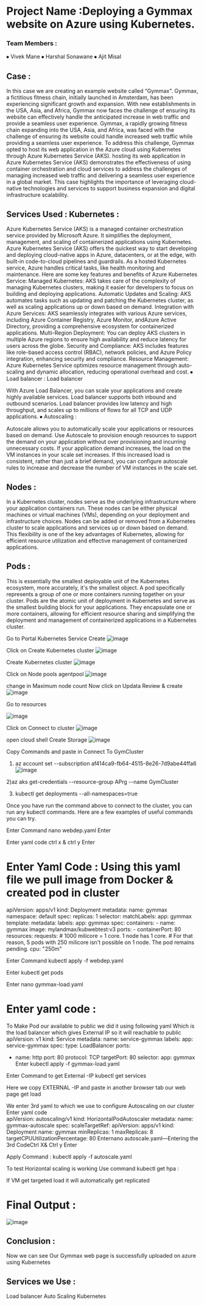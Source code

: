 
 



# Project Name :Deploying a Gymmax website on Azure using Kubernetes.


### Team Members : 
⦁	Vivek Mane 
⦁	Harshal Sonawane 
⦁	Ajit Misal 



## Case :
In this case we are creating an example website called “Gymmax". Gymmax, a fictitious fitness chain, initially launched in Amsterdam, has been experiencing significant growth and expansion. With new establishments in the USA, Asia, and Africa, Gymmax now faces the challenge of ensuring its website can effectively handle the anticipated increase in web traffic and provide a seamless user experience. 
Gymmax, a rapidly growing fitness chain expanding into the USA, Asia, and Africa, was faced with the challenge of ensuring its website could handle increased web traffic while providing a seamless user experience. To address this challenge, Gymmax opted to host its web application in the Azure cloud using Kubernetes through Azure Kubernetes Service (AKS).
hosting its web application in Azure Kubernetes Service (AKS) demonstrates the effectiveness of using container orchestration and cloud services to address the challenges of managing increased web traffic and delivering a seamless user experience in a global market. This case highlights the importance of leveraging cloud-native technologies and services to support business expansion and digital infrastructure scalability.

## Services Used : 	Kubernetes    :   
Azure Kubernetes Service (AKS) is a managed container orchestration service provided by Microsoft Azure. It simplifies the deployment, management, and scaling of containerized applications using Kubernetes. Azure Kubernetes Service (AKS) offers the quickest way to start developing and deploying cloud-native apps in Azure, datacenters, or at the edge, with built-in code-to-cloud pipelines and guardrails. As a hosted Kubernetes service, Azure handles critical tasks, like health monitoring and maintenance.
Here are some key features and benefits of Azure Kubernetes Service:
Managed Kubernetes: AKS takes care of the complexity of managing Kubernetes clusters, making it easier for developers to focus on building and deploying applications.
Automatic Updates and Scaling: AKS automates tasks such as updating and patching the Kubernetes cluster, as well as scaling applications up or down based on demand.
Integration with Azure Services: AKS seamlessly integrates with various Azure services, including Azure Container Registry, Azure Monitor, andAzure Active Directory, providing a comprehensive ecosystem for containerized applications.
Multi-Region Deployment: You can deploy AKS clusters in multiple Azure regions to ensure high availability and reduce latency for users across the globe.
Security and Compliance: AKS includes features like role-based access control (RBAC), network policies, and Azure Policy integration, enhancing security and compliance.
Resource Management: Azure Kubernetes Service optimizes resource management through auto-scaling and dynamic allocation, reducing operational overhead and cost.
⦁	Load balancer  :     Load balancer
  
With Azure Load Balancer, you can scale your applications and create highly available services. Load balancer supports both inbound and outbound scenarios. Load balancer provides low latency and high throughput, and scales up to millions of flows for all TCP and UDP applications.
⦁	Autoscaling  :      
 

Autoscale allows you to automatically scale your applications or resources based on demand. Use Autoscale to provision enough resources to support the demand on your application without over provisioning and incurring unnecessary costs.
If your application demand increases, the load on the VM instances in your scale set increases. If this increased load is consistent, rather than just a brief demand, you can configure autoscale rules to increase and decrease the number of VM instances in the scale set.

## Nodes : 
In a Kubernetes cluster, nodes serve as the underlying infrastructure where your application containers run. These nodes can be either physical machines or virtual machines (VMs), depending on your deployment and infrastructure choices. 
Nodes can be added or removed from a Kubernetes cluster to scale applications and services up or down based on demand. This flexibility is one of the key advantages of Kubernetes, allowing for efficient resource utilization and effective management of containerized applications.

## Pods : 
This is essentially the smallest deployable unit of the Kubernetes ecosystem, more accurately, it's the smallest object. A pod specifically represents a group of one or more containers running together on your cluster.
Pods are the atomic unit of deployment in Kubernetes and serve as the smallest building block for your applications. They encapsulate one or more containers, allowing for efficient resource sharing and simplifying the deployment and management of containerized applications in a Kubernetes cluster.

Go to Portal  Kubernetes Service  Create
![image](https://github.com/AJITMISAL07/Gymmax/assets/125040768/baf55ef6-f52a-4acc-a193-a0c59e739647)

 
Click on Create Kubernetes cluster
 ![image](https://github.com/AJITMISAL07/Gymmax/assets/125040768/033ae4bb-a486-4e1c-b4b9-2e1574efa246)


Create Kubernetes cluster
 ![image](https://github.com/AJITMISAL07/Gymmax/assets/125040768/8577e210-b188-41a6-9316-24e1a7177764)

Click on Node pools  agentpool
 ![image](https://github.com/AJITMISAL07/Gymmax/assets/125040768/52e61967-195e-444d-8c6a-0b4ca32796e4)



change in Maximum node count  Now click on Updata Review & create
 ![image](https://github.com/AJITMISAL07/Gymmax/assets/125040768/752e9038-c6d0-4bdf-b504-776f5215b2f7)


Go to resources 
 
![image](https://github.com/AJITMISAL07/Gymmax/assets/125040768/ad4d1367-1867-472b-85c3-a70b7dacc99b)

Click on Connect to cluster 
 ![image](https://github.com/AJITMISAL07/Gymmax/assets/125040768/411f5972-7dee-4313-b2ba-831aa126869e)

 open cloud shell Create Storage 
 ![image](https://github.com/AJITMISAL07/Gymmax/assets/125040768/e00cd0bd-4f2a-4a61-8cf2-feabc45f95b7)



Copy Commands and paste in Connect To GymCluster 
 
1) az account set --subscription af414ca9-fb64-4515-8e26-7d9abe44ffa6
![image](https://github.com/AJITMISAL07/Gymmax/assets/125040768/f9d52b93-dccc-412e-a9b3-a4d9ddf13a94)

 
2)az aks get-credentials --resource-group APrg --name GymCluster
 
3) kubectl get deployments --all-namespaces=true
 
Once you have run the command above to connect to the cluster, you can run any kubectl commands. Here are a few examples of useful commands you can try.


Enter Command  nano webdep.yaml  Enter 
 
 Enter yaml code  ctrl x & ctrl y  Enter
 








# Enter Yaml Code :  Using this yaml file we  pull image from Docker & created pod in cluster 
apiVersion: apps/v1
kind: Deployment
metadata:
  name: gymmax
  namespace: default
spec:
  replicas: 1
  selector:
    matchLabels:
      app: gymmax
  template:
    metadata:
      labels:
        app: gymmax
    spec:
      containers:
      - name: gymmax
        image: mylandmax/kubwebtest:v3
        ports:
        - containerPort: 80
        resources:
          requests:
          # 1000 milicore = 1 core. 1 node has 1 core.
          # For that reason, 5 pods with 250 milicore isn't possible on 1 node. The pod remains pending. 
            cpu: "250m"

Enter Command  kubectl apply -f webdep.yaml
 

Enter  kubectl get pods
 

Enter  nano gymmax-load.yaml 
 
















# Enter yaml code : 
To Make Pod our available to public we did it using following yaml Which is the load balancer which gives External IP so it will reachable to public
apiVersion: v1
kind: Service
metadata:
  name: service-gymmax
  labels:
    app: service-gymmax
spec:
  type: LoadBalancer
  ports:
  - name: http
    port: 80
    protocol: TCP
    targetPort: 80
  selector:
    app: gymmax
Enter kubectl apply -f gymmax-load.yaml
 

Enter Command to get External -IP   kubectl get services
 


Here we copy EXTERNAL -IP and paste in another browser tab  our web page get load
 

We enter 3rd yaml to which we use to configure Autoscaling on our cluster
Enter yaml code  
apiVersion: autoscaling/v1
kind: HorizontalPodAutoscaler
metadata:
  name: gymmax-autoscale
spec:
  scaleTargetRef:
    apiVersion: apps/v1
    kind: Deployment
    name: gymmax
  minReplicas: 1
  maxReplicas: 8
targetCPUUtilizationPercentage: 80
Enternano autoscale.yaml—Entering the 3rd CodeCtrl X& Ctrl y Enter
 
 


Apply Command : kubectl apply -f autoscale.yaml
 

To test Horizontal scaling is working Use command  kubectl get hpa : 
 




If  VM get targeted load it will automatically get replicated 

# Final Output : 
![image](https://github.com/AJITMISAL07/Gymmax/assets/125040768/667a6abd-1120-491c-b061-6623f763ed36)


## Conclusion : 

Now we can see Our Gymmax web page is successfully uploaded on azure using Kubernetes 


## Services we Use :
Load balancer
Auto Scaling 
Kubernetes 





















